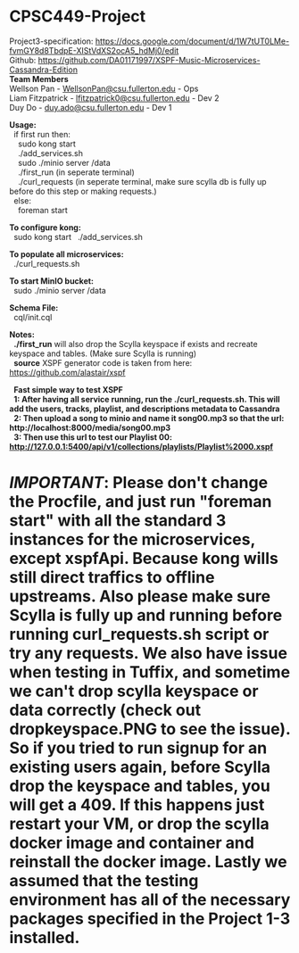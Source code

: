 # CPSC449-Project
Project3-specification: https://docs.google.com/document/d/1W7tUT0LMe-fvmGY8d8TbdpE-XIStVdXS2ocA5_hdMj0/edit <br />
Github: https://github.com/DA01171997/XSPF-Music-Microservices-Cassandra-Edition  <br />
<b>Team Members</b><br />
Wellson Pan - WellsonPan@csu.fullerton.edu - Ops<br />
Liam Fitzpatrick - lfitzpatrick0@csu.fullerton.edu - Dev 2<br />
Duy Do - duy.ado@csu.fullerton.edu - Dev 1<br />

<b>Usage:<br /></b> 
&nbsp;&nbsp;if first run then:<br />
&nbsp;&nbsp;&nbsp;&nbsp;sudo kong start <br /> 
&nbsp;&nbsp;&nbsp;&nbsp;./add_services.sh <br /> 
&nbsp;&nbsp;&nbsp;&nbsp;sudo ./minio server /data  <br /> 
&nbsp;&nbsp;&nbsp;&nbsp;./first_run (in seperate terminal) <br /> 
&nbsp;&nbsp;&nbsp;&nbsp;./curl_requests  (in seperate terminal, make sure scylla db is fully up before do this step or making requests.) <br />
&nbsp;&nbsp;else:<br />
&nbsp;&nbsp;&nbsp;&nbsp;foreman start <br />

<b>To configure kong:<br /></b>
&nbsp;&nbsp;sudo kong start
&nbsp;&nbsp;./add_services.sh

<b>To populate all microservices:<br /></b>
&nbsp;&nbsp;./curl_requests.sh

<b>To start MinIO bucket:<br /></b>
&nbsp;&nbsp;sudo ./minio server /data 

<b>Schema File:</b><br />
&nbsp;&nbsp;cql/init.cql<br />

<b>Notes:</b></br>
&nbsp;&nbsp;<b>./first_run</b> will also drop the Scylla keyspace if exists and recreate keyspace and tables. (Make sure Scylla is running)</br>
&nbsp;&nbsp;<b>source</b> XSPF generator code is taken from here: https://github.com/alastair/xspf</br>

&nbsp;&nbsp;<b>Fast simple way to test XSPF</b></br>
&nbsp;&nbsp;<b>1: After having all service running, run the ./curl_requests.sh. This will add the users, tracks, playlist, and descriptions metadata to Cassandra</b></br>
&nbsp;&nbsp;<b>2: Then upload a song to minio and name it song00.mp3 so that the url: http://localhost:8000/media/song00.mp3</b></br>
&nbsp;&nbsp;<b>3: Then use this url to test our Playlist 00: http://127.0.0.1:5400/api/v1/collections/playlists/Playlist%2000.xspf</b></br>


# ***IMPORTANT***: Please don't change the Procfile, and just run "foreman start" with all the standard 3 instances for the microservices, except xspfApi. Because kong wills still direct traffics to offline upstreams. Also please make sure Scylla is fully up and running before running curl_requests.sh script or try any requests. We also have issue when testing in Tuffix, and sometime we can't drop scylla keyspace or data correctly (check out dropkeyspace.PNG to see the issue). So if you tried to run signup for an existing users again, before Scylla drop the keyspace and tables, you will get a 409. If this happens just restart your VM, or drop the scylla docker image and container and reinstall the docker image. Lastly we assumed that the testing environment has all of the necessary packages specified in the Project 1-3 installed.